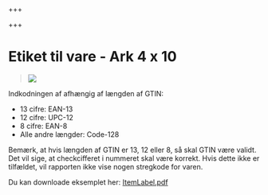 +++

+++
# Etiket til vare - Ark 4 x 10

> ![](https://thetis-ims-reports.s3.eu-west-1.amazonaws.com/examples/ItemLabel-1.png)

Indkodningen af afhængig af længden af GTIN: 

* 13 cifre: EAN-13
* 12 cifre: UPC-12
* 8 cifre: EAN-8
* Alle andre længder: Code-128

Bemærk, at hvis længden af GTIN er 13, 12 eller 8, så skal GTIN være validt. Det vil sige, at checkcifferet i nummeret skal være korrekt. Hvis dette ikke er tilfældet, vil rapporten ikke vise nogen stregkode for varen.

Du kan downloade eksemplet her: [ItemLabel.pdf](https://thetis-ims-reports.s3.eu-west-1.amazonaws.com/examples/ItemLabel.pdf "ItemLabel.pdf")